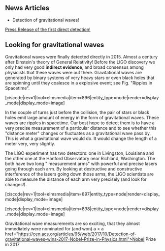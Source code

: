 ## News Articles

* Detection of gravitational waves!

<a href="https://www.ligo.caltech.edu/news/ligo20160211" target="_blank">Press Release of the first direct detection!</a>


## Looking for gravitational waves

Gravitational waves were finally detected directly in 2015. Almost a century after Einstein's theory of General Relativity! Before the LIGO discovery we only had very good **indirect evidence**, and broad consensus among physicists that these waves were out there. Gravitational waves are generated by binary systems of very heavy stars or even black holes that are spinning until they coalesce in a explosive event; see Fig. "Ripples in Spacetime".

[ciscode|rev=1|tool=elmsmedia|item=896|entity_type=node|render=display_mode|display_mode=image]

In the couple of turns just before the collision, the pair of stars or black holes emit large amount of energy in the form of gravitational waves. These waves are ripples in spacetime. Our best hope to detect them is to have a very precise measurement of a particular distance and to see whether this "distance meter" changes or fluctuates as a gravitational wave pass by. This is what a gravitational wave would do. It would change the length of a meter very, very slightly.

The LIGO experiment has two detectors: one in Livingston, Louisiana and the other one at the Hanford Observatory near Richland, Washington. The both have two long " measurement arms" with powerful and precise lasers going through each arm. By looking at destructive and constructive interference of the lasers going down those arms, the LIGO scientists are able to measure the distance of each arm very precisely (and look for changes!).

[ciscode|rev=1|tool=elmsmedia|item=897|entity_type=node|render=display_mode|display_mode=image]

[ciscode|rev=1|tool=elmsmedia|item=898|entity_type=node|render=display_mode|display_mode=image]


Gravitational wave measurements are so exciting, that they almost immediately were nominated for (and won) a < a href="https://cen.acs.org/articles/95/web/2017/10/Detection-of-gravitational-waves-wins-2017-Nobel-Prize-in-Physics.html">Nobel Prize in 2017 </a>

